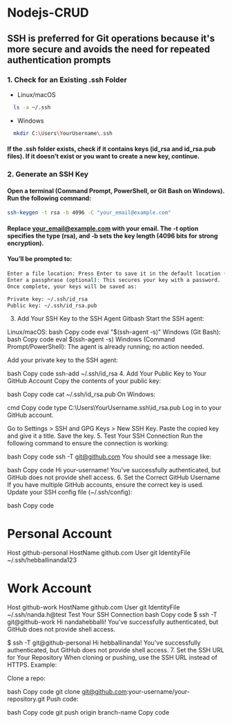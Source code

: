 # Nodejs-CRUD
## SSH is preferred for Git operations because it's more secure and avoids the need for repeated authentication prompts

### 1. Check for an Existing .ssh Folder

- Linux/macOS
```bash
  ls -a ~/.ssh
```
- Windows
```bash
  mkdir C:\Users\YourUsername\.ssh 
```
#### If the .ssh folder exists, check if it contains keys (id_rsa and id_rsa.pub files). If it doesn’t exist or you want to create a new key, continue.

### 2. Generate an SSH Key

#### Open a terminal (Command Prompt, PowerShell, or Git Bash on Windows). Run the following command:

```bash
ssh-keygen -t rsa -b 4096 -C "your_email@example.com"
```
#### Replace your_email@example.com with your email. The -t option specifies the type (rsa), and -b sets the key length (4096 bits for strong encryption).

#### You’ll be prompted to:
```bash
Enter a file location: Press Enter to save it in the default location (~/.ssh/id_rsa).
Enter a passphrase (optional): This secures your key with a password.
Once complete, your keys will be saved as:

Private key: ~/.ssh/id_rsa
Public key: ~/.ssh/id_rsa.pub
```
3. Add Your SSH Key to the SSH Agent
Gitbash
Start the SSH agent:

Linux/macOS:
bash
Copy code
eval "$(ssh-agent -s)"
Windows (Git Bash):
bash
Copy code
eval $(ssh-agent -s)
Windows (Command Prompt/PowerShell):
The agent is already running; no action needed.

Add your private key to the SSH agent:

bash
Copy code
ssh-add ~/.ssh/id_rsa
4. Add Your Public Key to Your GitHub Account
Copy the contents of your public key:

bash
Copy code
cat ~/.ssh/id_rsa.pub
On Windows:

cmd
Copy code
type C:\Users\YourUsername\.ssh\id_rsa.pub
Log in to your GitHub account.

Go to Settings > SSH and GPG Keys > New SSH Key.
Paste the copied key and give it a title.
Save the key.
5. Test Your SSH Connection
Run the following command to ensure the connection is working:

bash
Copy code
ssh -T git@github.com
You should see a message like:

bash
Copy code
Hi your-username! You've successfully authenticated, but GitHub does not provide shell access.
6. Set the Correct GitHub Username
If you have multiple GitHub accounts, ensure the correct key is used. Update your SSH config file (~/.ssh/config):

bash
Copy code
# Personal Account
Host github-personal
  HostName github.com
  User git
  IdentityFile ~/.ssh/hebballinanda123

# Work Account
Host github-work
  HostName github.com
  User git
  IdentityFile ~/.ssh/nanda.h@test
Test Your SSH Connection
bash
Copy code
$ ssh -T git@github-work
Hi nandahebballi! You've successfully authenticated, but GitHub does not provide shell access.

$ ssh -T git@github-personal
Hi hebballinanda! You've successfully authenticated, but GitHub does not provide shell access.
7. Set the SSH URL for Your Repository
When cloning or pushing, use the SSH URL instead of HTTPS. Example:

Clone a repo:

bash
Copy code
git clone git@github.com:your-username/your-repository.git
Push code:

bash
Copy code
git push origin branch-name
Copy code





